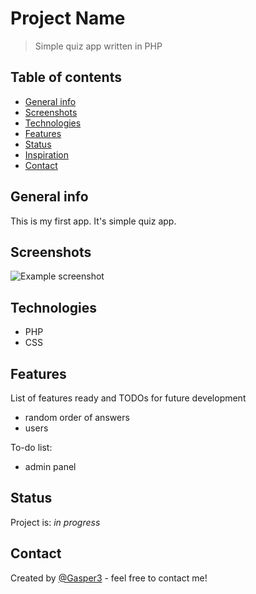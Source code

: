 # Project Name
> Simple quiz app written in PHP

## Table of contents
* [General info](#general-info)
* [Screenshots](#screenshots)
* [Technologies](#technologies)
* [Features](#features)
* [Status](#status)
* [Inspiration](#inspiration)
* [Contact](#contact)

## General info
This is my first app. It's simple quiz app.

## Screenshots
![Example screenshot](asdimg/quiz-app.png)

## Technologies
* PHP
* CSS

## Features
List of features ready and TODOs for future development
* random order of answers
* users

To-do list:
* admin panel

## Status
Project is: _in progress_

## Contact
Created by [@Gasper3](https://github.com/Gasper3) - feel free to contact me!
